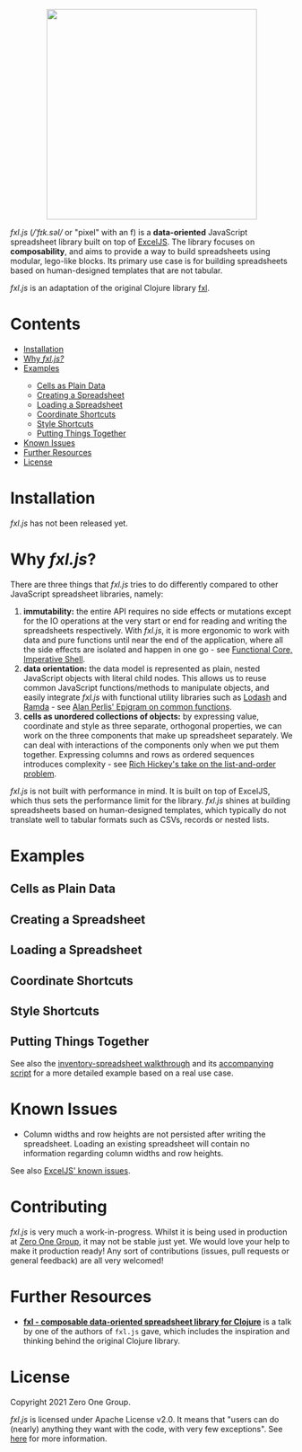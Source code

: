 <p align="center">
    <img src="https://github.com/zero-one-group/fxl.js/raw/develop/logo/fxl.png" width="375px">
</p>

_fxl.js_ (_/ˈfɪk.səl/_ or "pixel" with an f) is a **data-oriented** JavaScript spreadsheet library built on top of [ExcelJS](https://github.com/exceljs/exceljs). The library focuses on **composability**, and aims to provide a way to build spreadsheets using modular, lego-like blocks. Its primary use case is for building spreadsheets based on human-designed templates that are not tabular.

_fxl.js_ is an adaptation of the original Clojure library [fxl]('https://github.com/zero-one-group/fxl').

# Contents

<ul>
  <li><a href="#installation">Installation</a></li>
  <li><a href="#why-fxljs">Why <i>fxl.js?</i></a></li>
  <li><a href="#examples">Examples</a></li>
    <ul>
      <li><a href="#cells-as-plain-data">Cells as Plain Data</a></li>
      <li><a href="#creating-a-spreadsheet">Creating a Spreadsheet</a></li>
      <li><a href="#loading-a-spreadsheet">Loading a Spreadsheet</a></li>
      <li><a href="#coordinate-shortcuts">Coordinate Shortcuts</a></li>
      <li><a href="#style-shortcuts">Style Shortcuts</a></li>
      <li><a href="#putting-things-together">Putting Things Together</a></li>
   </ul>
  <li><a href="#known-issues">Known Issues</a></li>
  <li><a href="#further-resources">Further Resources</a></li>
  <li><a href="#license">License</a></li>
</ul>

# Installation

_fxl.js_ has not been released yet.

# Why _fxl.js_?

There are three things that _fxl.js_ tries to do differently compared to other JavaScript spreadsheet libraries, namely:

1. **immutability:** the entire API requires no side effects or mutations except for the IO operations at the very start or end for reading and writing the spreadsheets respectively. With _fxl.js_, it is more ergonomic to work with data and pure functions until near the end of the application, where all the side effects are isolated and happen in one go - see [Functional Core, Imperative Shell](https://www.destroyallsoftware.com/screencasts/catalog/functional-core-imperative-shell).
2. **data orientation:** the data model is represented as plain, nested JavaScript objects with literal child nodes. This allows us to reuse common JavaScript functions/methods to manipulate objects, and easily integrate _fxl.js_ with functional utility libraries such as [Lodash](https://lodash.com/) and [Ramda](https://ramdajs.com/) - see [Alan Perlis' Epigram on common functions](https://stackoverflow.com/questions/6016271/why-is-it-better-to-have-100-functions-operate-on-one-data-structure-than-10-fun).
3. **cells as unordered collections of objects:** by expressing value, coordinate and style as three separate, orthogonal properties, we can work on the three components that make up spreadsheet separately. We can deal with interactions of the components only when we put them together. Expressing columns and rows as ordered sequences introduces complexity - see [Rich Hickey's take on the list-and-order problem](https://youtu.be/rI8tNMsozo0?t=1446).

_fxl.js_ is not built with performance in mind. It is built on top of ExcelJS, which thus sets the performance limit for the library. _fxl.js_ shines at building spreadsheets based on human-designed templates, which typically do not translate well to tabular formats such as CSVs, records or nested lists.

# Examples

## Cells as Plain Data

## Creating a Spreadsheet

## Loading a Spreadsheet

## Coordinate Shortcuts

## Style Shortcuts

## Putting Things Together

See also the [inventory-spreadsheet walkthrough](docs/walkthrough.md) and its [accompanying script](packages/example/src/main.ts) for a more detailed example based on a real use case.

# Known Issues

* Column widths and row heights are not persisted after writing the spreadsheet. Loading an existing spreadsheet will contain no information regarding column widths and row heights.

See also [ExcelJS' known issues](https://github.com/exceljs/exceljs#known-issues).

# Contributing

_fxl.js_ is very much a work-in-progress. Whilst it is being used in production at [Zero One Group](www.zero-one-group.com), it may not be stable just yet. We would love your help to make it production ready! Any sort of contributions (issues, pull requests or general feedback) are all very welcomed!

# Further Resources

* [**fxl - composable data-oriented spreadsheet library for Clojure**](https://www.youtube.com/watch?v=d6qOzPQ9NUk) is a talk by one of the authors of `fxl.js` gave, which includes the inspiration and thinking behind the original Clojure library.

# License

Copyright 2021 Zero One Group.

_fxl.js_ is licensed under Apache License v2.0. It means that "users can do (nearly) anything they want with the code, with very few exceptions". See [here](https://fossa.com/blog/open-source-licenses-101-apache-license-2-0/) for more information.
